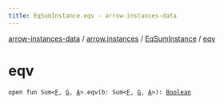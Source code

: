 ```yaml
---
title: EqSumInstance.eqv - arrow-instances-data
---
```


[arrow-instances-data](../../index.html) / [arrow.instances](../index.html) / [EqSumInstance](index.html) / [eqv](./eqv.html)

# eqv

`open fun Sum<`[`F`](index.html#F)`, `[`G`](index.html#G)`, `[`A`](index.html#A)`>.eqv(b: Sum<`[`F`](index.html#F)`, `[`G`](index.html#G)`, `[`A`](index.html#A)`>): `[`Boolean`](https://kotlinlang.org/api/latest/jvm/stdlib/kotlin/-boolean/index.html)